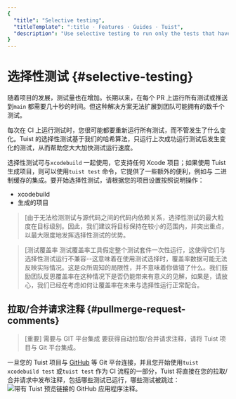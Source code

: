 ```yaml
---
{
  "title": "Selective testing",
  "titleTemplate": ":title · Features · Guides · Tuist",
  "description": "Use selective testing to run only the tests that have changed since the last successful test run."
}
---
```

# 选择性测试 {#selective-testing}

随着项目的发展，测试量也在增加。长期以来，在每个 PR 上运行所有测试或推送到`main`
都需要几十秒的时间。但这种解决方案无法扩展到团队可能拥有的数千个测试。

每次在 CI 上运行测试时，您很可能都要重新运行所有测试，而不管发生了什么变化。Tuist
的选择性测试基于我们的<LocalizedLink href="/guides/features/projects/hashing">哈希算法</LocalizedLink>，只运行上次成功运行测试后发生变化的测试，从而帮助您大大加快测试运行速度。

选择性测试可与`xcodebuild` 一起使用，它支持任何 Xcode 项目；如果使用 Tuist 生成项目，则可以使用`tuist test`
命令，它提供了一些额外的便利，例如与 <LocalizedLink href="/guides/features/cache">
二进制缓存</LocalizedLink>的集成。要开始选择性测试，请根据您的项目设置按照说明操作：

- <LocalizedLink href="/guides/features/selective-testing/xcode-project">xcodebuild</LocalizedLink>
- <LocalizedLink href="/guides/features/selective-testing/generated-project">生成的项目</LocalizedLink>

> [由于无法检测测试与源代码之间的代码内依赖关系，选择性测试的最大粒度在目标级别。因此，我们建议将目标保持在较小的范围内，并突出重点，以最大限度地发挥选择性测试的优势。

> [测试覆盖率
> 测试覆盖率工具假定整个测试套件一次性运行，这使得它们与选择性测试运行不兼容--这意味着在使用测试选择时，覆盖率数据可能无法反映实际情况。这是众所周知的局限性，并不意味着你做错了什么。我们鼓励团队反思覆盖率在这种情况下是否仍能带来有意义的见解，如果是，请放心，我们已经在考虑如何让覆盖率在未来与选择性运行正常配合。


## 拉取/合并请求注释 {#pullmerge-request-comments}

> [重要] 需要与 GIT 平台集成 要获得自动拉取/合并请求注释，请将
> <LocalizedLink href="/guides/server/accounts-and-projects">Tuist
> 项目</LocalizedLink>与 <LocalizedLink href="/guides/server/authentication">Git
> 平台</LocalizedLink>集成。

一旦您的 Tuist 项目与 [GitHub](https://github.com) 等 Git 平台连接，并且您开始使用`tuist xcodebuild
test` 或`tuist test` 作为 CI 流程的一部分，Tuist 将直接在您的拉取/合并请求中发布注释，包括哪些测试已运行，哪些测试被跳过：
![带有 Tuist 预览链接的 GitHub
应用程序注释](/images/guides/features/selective-testing/github-app-comment.png)。
